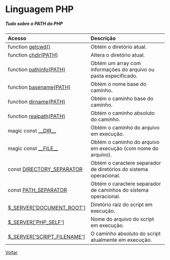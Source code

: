 # Linguagem PHP

##### Tudo sobre o PATH do PHP

| Acesso                                                                            | Descrição                            |
|:----------------------------------------------------------------------------------|:-------------------------------------|
| function [getcwd()](https://www.php.net/manual/pt_BR/function.getcwd.php)         | Obtém o diretório atual.             |
| function [chdir(PATH)](https://www.php.net/manual/pt_BR/function.chdir.php)       | Altera o diretório atual.            |
| function [pathinfo(PATH)](https://www.php.net/manual/pt_BR/function.pathinfo.php) | Obtém um array com informações do arquivo ou pasta especificado. |
| function [basename(PATH)](https://www.php.net/manual/pt_BR/function.basename.php) | Obtém o nome base do caminho.        |
| function [dirname(PATH)](https://www.php.net/manual/pt_BR/function.dirname.php)   | Obtém o caminho base do caminho.     |
| function [realpath(PATH)](https://www.php.net/manual/pt_BR/function.realpath.php) | Obtém o caminho absoluto do caminho. |
| magic const [\_\_DIR\_\_](https://www.php.net/manual/pt_BR/language.constants.predefined.php) | Obtém o caminho do arquivo em execução. |
| magic const [\_\_FILE\_\_](https://www.php.net/manual/pt_BR/language.constants.predefined.php) | Obtém o caminho do arquivo em execução (com nome do arquivo). |
| const [DIRECTORY_SEPARATOR](https://www.php.net/manual/pt_BR/dir.constants.php) | Obtém o caractere separador de diretórios do sistema operacional. |
| const [PATH_SEPARATOR](https://www.php.net/manual/pt_BR/dir.constants.php) | Obtém o caractere separador de caminhos do sistema operacional. |
| [$\_SERVER\['DOCUMENT_ROOT'\]](https://www.php.net/manual/pt_BR/reserved.variables.server.php) | Diretório raíz do script em execução. |
| [$\_SERVER\['PHP_SELF'\]](https://www.php.net/manual/pt_BR/reserved.variables.server.php) | Nome do arquivo do script em execução. |
| [$\_SERVER\['SCRIPT_FILENAME'\]](https://www.php.net/manual/pt_BR/reserved.variables.server.php) | O caminho absoluto do script atualmente em execução. |


[Voltar](../)
